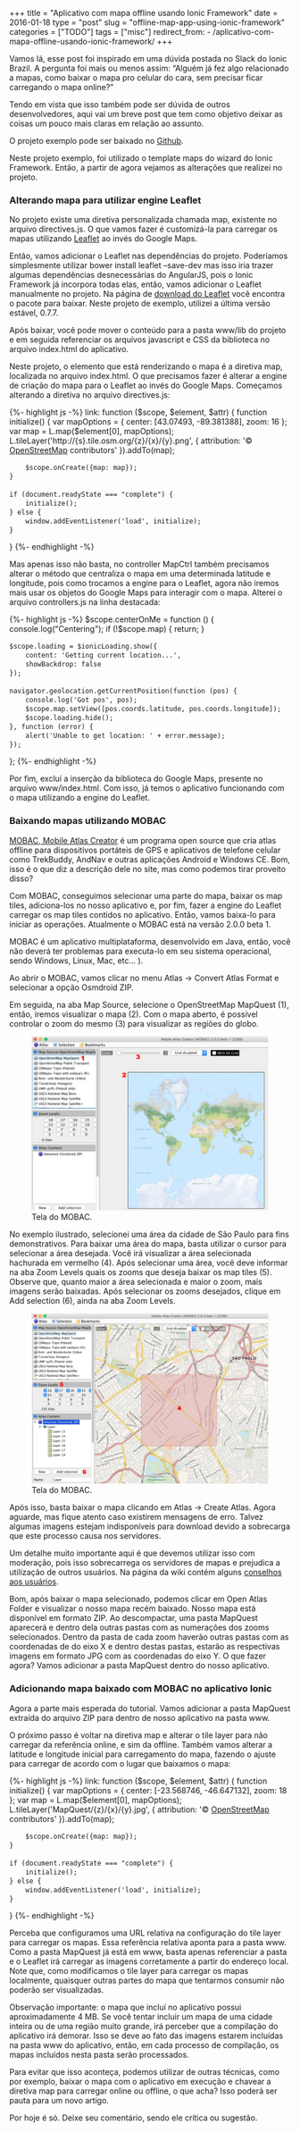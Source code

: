 +++
title = "Aplicativo com mapa offline usando Ionic Framework"
date = 2016-01-18
type = "post"
slug = "offline-map-app-using-ionic-framework"
categories = ["TODO"]
tags = ["misc"]
redirect_from:
    - /aplicativo-com-mapa-offline-usando-ionic-framework/
+++

<p class="intro"><span class="dropcap">V</span>amos lá, esse post foi inspirado em uma dúvida postada no Slack do Ionic Brazil. A pergunta foi mais ou menos assim: “Alguém já fez algo relacionado a mapas, como baixar o mapa pro celular do cara, sem precisar ficar carregando o mapa online?”</p>

Tendo em vista que isso também pode ser dúvida de outros desenvolvedores, aqui vai um breve post que tem como objetivo deixar as coisas um pouco mais claras em relação ao assunto.

O projeto exemplo pode ser baixado no [Github][projeto].

Neste projeto exemplo, foi utilizado o template maps do wizard do Ionic Framework. Então, a partir de agora vejamos as alterações que realizei no projeto.

### Alterando mapa para utilizar engine Leaflet

No projeto existe uma diretiva personalizada chamada map, existente no arquivo directives.js. O que vamos fazer é customizá-la para carregar os mapas utilizando [Leaflet][leaflet] ao invés do Google Maps.

Então, vamos adicionar o Leaflet nas dependências do projeto. Poderíamos simplesmente utilizar bower install leaflet –save-dev mas isso iria trazer algumas dependências desnecessárias do AngularJS, pois o Ionic Framework já incorpora todas elas, então, vamos adicionar o Leaflet manualmente no projeto. Na página de [download do Leaflet][leaflet-download] você encontra o pacote para baixar. Neste projeto de exemplo, utilizei a última versão estável, 0.7.7.

Após baixar, você pode mover o conteúdo para a pasta www/lib do projeto e em seguida referenciar os arquivos javascript e CSS da biblioteca no arquivo index.html do aplicativo.

Neste projeto, o elemento que está renderizando o mapa é a diretiva map, localizada no arquivo index.html. O que precisamos fazer é alterar a engine de criação do mapa para o Leaflet ao invés do Google Maps. Começamos alterando a diretiva no arquivo directives.js:

{%- highlight js -%}
link: function ($scope, $element, $attr) {
    function initialize() {
        var mapOptions = {
            center: [43.07493, -89.381388],
            zoom: 16
        };
        var map = L.map($element[0], mapOptions);
        L.tileLayer('http://{s}.tile.osm.org/{z}/{x}/{y}.png', {
            attribution: '&copy; <a href="http://osm.org/copyright">OpenStreetMap</a> contributors'
        }).addTo(map);

        $scope.onCreate({map: map});
    }

    if (document.readyState === "complete") {
        initialize();
    } else {
        window.addEventListener('load', initialize);
    }
}
{%- endhighlight -%}

Mas apenas isso não basta, no controller MapCtrl também precisamos alterar o método que centraliza o mapa em uma determinada latitude e longitude, pois como trocamos a engine para o Leaflet, agora não iremos mais usar os objetos do Google Maps para interagir com o mapa. Alterei o arquivo controllers.js na linha destacada:

{%- highlight js -%}
$scope.centerOnMe = function () {
    console.log("Centering");
    if (!$scope.map) {
        return;
    }

    $scope.loading = $ionicLoading.show({
        content: 'Getting current location...',
        showBackdrop: false
    });

    navigator.geolocation.getCurrentPosition(function (pos) {
        console.log('Got pos', pos);
        $scope.map.setView([pos.coords.latitude, pos.coords.longitude]);
        $scope.loading.hide();
    }, function (error) {
        alert('Unable to get location: ' + error.message);
    });
};
{%- endhighlight -%}

Por fim, excluí a inserção da biblioteca do Google Maps, presente no arquivo www/index.html. Com isso, já temos o aplicativo funcionando com o mapa utilizando a engine do Leaflet.

### Baixando mapas utilizando MOBAC

[MOBAC, Mobile Atlas Creator][mobac] é um programa open source que cria atlas offline para dispositivos portáteis de GPS e aplicativos de telefone celular como TrekBuddy, AndNav e outras aplicações Android e Windows CE. Bom, isso é o que diz a descrição dele no site, mas como podemos tirar proveito disso?

Com MOBAC, conseguimos selecionar uma parte do mapa, baixar os map tiles, adiciona-los no nosso aplicativo e, por fim, fazer a engine do Leaflet carregar os map tiles contidos no aplicativo. Então, vamos baixa-lo para iniciar as operações. Atualmente o MOBAC está na versão 2.0.0 beta 1.

MOBAC é um aplicativo multiplataforma, desenvolvido em Java, então, você não deverá ter problemas para executa-lo em seu sistema operacional, sendo Windows, Linux, Mac, etc... ).

Ao abrir o MOBAC, vamos clicar no menu Atlas -> Convert Atlas Format e selecionar a opção Osmdroid ZIP.

Em seguida, na aba Map Source, selecione o OpenStreetMap MapQuest (1), então, iremos visualizar o mapa (2). Com o mapa aberto, é possível controlar o zoom do mesmo (3) para visualizar as regiões do globo.

<figure>
	<img src="/assets/img/mobac-tela1.jpg" alt="Tela do MOBAC."> 
	<figcaption>Tela do MOBAC.</figcaption>
</figure>

No exemplo ilustrado, selecionei uma área da cidade de São Paulo para fins demonstrativos. Para baixar uma área do mapa, basta utilizar o cursor para selecionar a área desejada. Você irá visualizar a área selecionada hachurada em vermelho (4). Após selecionar uma área, você deve informar na aba Zoom Levels quais os zooms que deseja baixar os map tiles (5). Observe que, quanto maior a área selecionada e maior o zoom, mais imagens serão baixadas. Após selecionar os zooms desejados, clique em Add selection (6), ainda na aba Zoom Levels.

<figure>
	<img src="/assets/img/mobac-tela2.jpg" alt="Tela do MOBAC."> 
	<figcaption>Tela do MOBAC.</figcaption>
</figure>

Após isso, basta baixar o mapa clicando em Atlas -> Create Atlas. Agora aguarde, mas fique atento caso existirem mensagens de erro. Talvez algumas imagens estejam indisponíveis para download devido a sobrecarga que este processo causa nos servidores.

Um detalhe muito importante aqui é que devemos utilizar isso com moderação, pois isso sobrecarrega os servidores de mapas e prejudica a utilização de outros usuários. Na página da wiki contém alguns [conselhos aos usuários][conselhos].

Bom, após baixar o mapa selecionado, podemos clicar em Open Atlas Folder e visualizar o nosso mapa recém baixado. Nosso mapa está disponível em formato ZIP. Ao descompactar, uma pasta MapQuest aparecerá e dentro dela outras pastas com as numerações dos zooms selecionados. Dentro da pasta de cada zoom haverão outras pastas com as coordenadas de do eixo X e dentro destas pastas, estarão as respectivas imagens em formato JPG com as coordenadas do eixo Y. O que fazer agora? Vamos adicionar a pasta MapQuest dentro do nosso aplicativo.

### Adicionando mapa baixado com MOBAC no aplicativo Ionic

Agora a parte mais esperada do tutorial. Vamos adicionar a pasta MapQuest extraída do arquivo ZIP para dentro de nosso aplicativo na pasta www.

O próximo passo é voltar na diretiva map e alterar o tile layer para não carregar da referência online, e sim da offline. Também vamos alterar a latitude e longitude inicial para carregamento do mapa, fazendo o ajuste para carregar de acordo com o lugar que baixamos o mapa:

{%- highlight js -%}
link: function ($scope, $element, $attr) {
    function initialize() {
        var mapOptions = {
            center: [-23.568746, -46.647132],
            zoom: 18
        };
        var map = L.map($element[0], mapOptions);
        L.tileLayer('MapQuest/{z}/{x}/{y}.jpg', {
            attribution: '&copy; <a href="http://osm.org/copyright">OpenStreetMap</a> contributors'
        }).addTo(map);

        $scope.onCreate({map: map});
    }

    if (document.readyState === "complete") {
        initialize();
    } else {
        window.addEventListener('load', initialize);
    }
}
{%- endhighlight -%}

Perceba que configuramos uma URL relativa na configuração do tile layer para carregar os mapas. Essa referência relativa aponta para a pasta www. Como a pasta MapQuest já está em www, basta apenas referenciar a pasta e o Leaflet irá carregar as imagens corretamente a partir do endereço local. Note que, como modificamos o tile layer para carregar os mapas localmente, quaisquer outras partes do mapa que tentarmos consumir não poderão ser visualizadas.

Observação importante: o mapa que incluí no aplicativo possui aproximadamente 4 MB. Se você tentar incluir um mapa de uma cidade inteira ou de uma região muito grande, irá perceber que a compilação do aplicativo irá demorar. Isso se deve ao fato das imagens estarem incluídas na pasta www do aplicativo, então, em cada processo de compilação, os mapas incluídos nesta pasta serão processados.

Para evitar que isso aconteça, podemos utilizar de outras técnicas, como por exemplo, baixar o mapa com o aplicativo em execução e chavear a diretiva map para carregar online ou offline, o que acha? Isso poderá ser pauta para um novo artigo.

Por hoje é só. Deixe seu comentário, sendo ele crítica ou sugestão.

[projeto]:          https://github.com/ionixjunior/ionic-offline-maps
[leaflet]:          http://leafletjs.com/
[leaflet-download]: https://leafletjs.com/download.html
[mobac]:            http://mobac.sourceforge.net/
[conselhos]:        https://wiki.openstreetmap.org/wiki/Blocked_Tiles